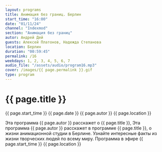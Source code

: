```yaml
---
layout: programs
title: Анимация без границ. Берлин
start_time: "16:00"
date: "01/11/24"
channel: "Indexmod"
section: "Анимация без границ"
autor: Андрей Дей
guests: Алексей Платонов, Надежда Степанова
location: Берлин
duration: "00:59:45"
permalink: /16
weekdays: 1, 2, 3, 4, 5, 6, 7
audio_file: "/assets/audio/program16.mp3"
cover: /images/{{ page.permalink }}.gif
type: program
---
```


# {{ page.title }}

{{ page.start_time }}  {{ page.date }}  {{ page.autor }}  {{ page.location }}

Эта программа {{ page.autor }} расскажет о {{ page.title }}, Эта программа {{ page.autor }} расскажет в программе {{ page.title }}, о жизни анимационной студии в Берлине. Узнайте интересные факты из жизни творческих людей по всему миру. Программа в эфире {{ page.start_time }} {{ page.location }}

<p><audio id="audio-player">
  <source src="{{ page.audio_file }}" type="audio/mpeg">
  Ваш браузер не поддерживает воспроизведение аудио.
</audio></p>
